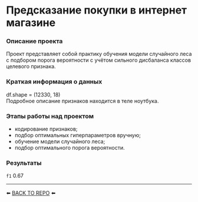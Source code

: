 # Предсказание покупки в интернет магазине

### Описание проекта    
Проект представляет собой практику обучения модели случайного леса с подбором порога вероятности с учётом сильного дисбаланса классов целевого признака.

### Краткая информация о данных
df.shape = (12330, 18)  
Подробное описание признаков находится в теле ноутбука.

### Этапы работы над проектом  
* кодирование признаков;
* подбор оптимальных гиперпараметров вручную;
* обучение модели случайного леса;
* подбор оптимального порога вероятности.

### Результаты 
`f1` 0.67

---

⬅️ [BACK TO REPO](https://github.com/Akialema/PROJECTS.EDU/tree/main) ⬅️